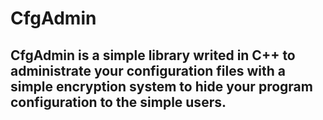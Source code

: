 # CfgAdmin
## CfgAdmin is a simple library writed in C++ to administrate your configuration files with a simple encryption system to hide your program configuration to the simple users.
